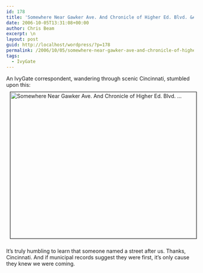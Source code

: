 ```yaml
---
id: 178
title: 'Somewhere Near Gawker Ave. And Chronicle of Higher Ed. Blvd. &#8230;'
date: 2006-10-05T13:31:08+00:00
author: Chris Beam
excerpt: \n
layout: post
guid: http://localhost/wordpress/?p=178
permalink: /2006/10/05/somewhere-near-gawker-ave-and-chronicle-of-higher-ed-blvd/
tags:
  - IvyGate
---
```

An IvyGate correspondent, wandering through scenic Cincinnati, stumbled upon this:<img height="394" hspace="10" src="http://www.ivygateblog.com/wp-content/uploads/2006/10/ivygate-lane.gif" width="500" align="top" vspace="10" border="1" alt="Somewhere Near Gawker Ave. And Chronicle of Higher Ed. Blvd. ..." />

It&#8217;s truly humbling to learn that someone named a street after us. Thanks, Cincinnati. And if municipal records suggest they were first, it&#8217;s only cause they knew we were coming.